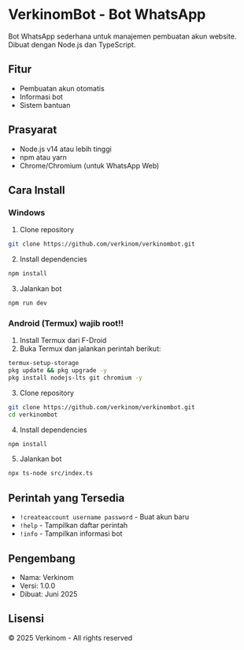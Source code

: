 # VerkinomBot - Bot WhatsApp

Bot WhatsApp sederhana untuk manajemen pembuatan akun website. Dibuat dengan Node.js dan TypeScript.

## Fitur
- Pembuatan akun otomatis
- Informasi bot
- Sistem bantuan

## Prasyarat
- Node.js v14 atau lebih tinggi
- npm atau yarn
- Chrome/Chromium (untuk WhatsApp Web)

## Cara Install

### Windows
1. Clone repository
```bash
git clone https://github.com/verkinom/verkinombot.git
```

2. Install dependencies
```bash
npm install
```

3. Jalankan bot
```bash
npm run dev
```

### Android (Termux) wajib root!!
1. Install Termux dari F-Droid
2. Buka Termux dan jalankan perintah berikut:
```bash
termux-setup-storage
pkg update && pkg upgrade -y
pkg install nodejs-lts git chromium -y
```

3. Clone repository
```bash
git clone https://github.com/verkinom/verkinombot.git
cd verkinombot
```

4. Install dependencies
```bash
npm install
```

5. Jalankan bot
```bash
npx ts-node src/index.ts
```

## Perintah yang Tersedia
- `!createaccount username password` - Buat akun baru
- `!help` - Tampilkan daftar perintah
- `!info` - Tampilkan informasi bot

## Pengembang
- Nama: Verkinom
- Versi: 1.0.0
- Dibuat: Juni 2025

## Lisensi
© 2025 Verkinom - All rights reserved
